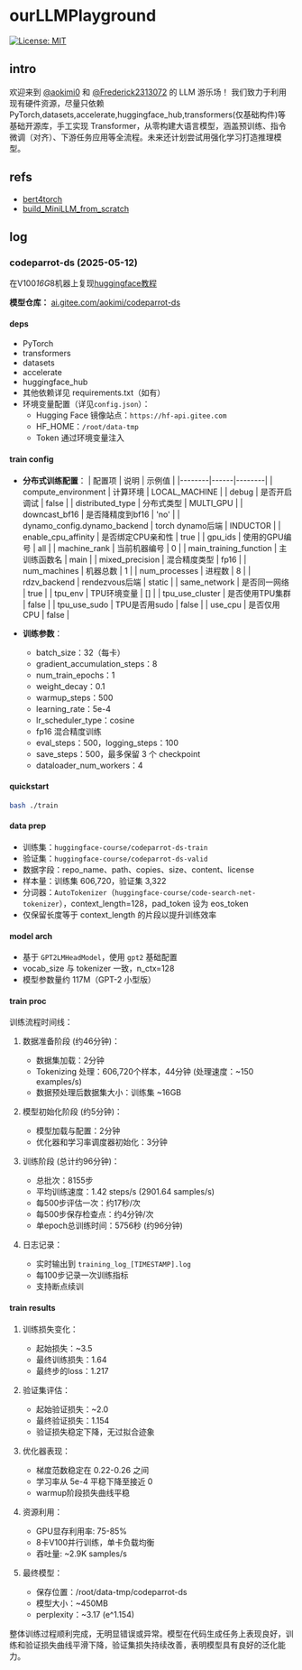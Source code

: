 # ourLLMPlayground

[![License: MIT](https://img.shields.io/badge/License-MIT-yellow.svg)](LICENSE)

## intro

欢迎来到 [@aokimi0](https://github.com/aokimi0) 和 [@Frederick2313072](https://github.com/Frederick2313072) 的 LLM 游乐场！
我们致力于利用现有硬件资源，尽量只依赖 PyTorch,datasets,accelerate,huggingface_hub,transformers(仅基础构件)等基础开源库，手工实现 Transformer，从零构建大语言模型，涵盖预训练、指令微调（对齐）、下游任务应用等全流程。未来还计划尝试用强化学习打造推理模型。

## refs

- [bert4torch](https://github.com/Tongjilibo/bert4torch)
- [build_MiniLLM_from_scratch](https://github.com/Tongjilibo/build_MiniLLM_from_scratch)

## log

### codeparrot-ds (2025-05-12)

在V100*16G*8机器上复现[huggingface教程](https://huggingface.co/learn/llm-course/chapter7/6?fw=pt)

**模型仓库：** [ai.gitee.com/aokimi/codeparrot-ds](https://ai.gitee.com/aokimi/codeparrot-ds)


#### deps

- PyTorch
- transformers
- datasets
- accelerate
- huggingface_hub
- 其他依赖详见 requirements.txt（如有）
- 环境变量配置（详见`config.json`）：
  - Hugging Face 镜像站点：`https://hf-api.gitee.com`
  - HF_HOME：`/root/data-tmp`
  - Token 通过环境变量注入

#### train config

- **分布式训练配置**：
  | 配置项 | 说明 | 示例值 |
  |--------|------|--------|
  | compute_environment | 计算环境 | LOCAL_MACHINE |
  | debug | 是否开启调试 | false |
  | distributed_type | 分布式类型 | MULTI_GPU |
  | downcast_bf16 | 是否降精度到bf16 | 'no' |
  | dynamo_config.dynamo_backend | torch dynamo后端 | INDUCTOR |
  | enable_cpu_affinity | 是否绑定CPU亲和性 | true |
  | gpu_ids | 使用的GPU编号 | all |
  | machine_rank | 当前机器编号 | 0 |
  | main_training_function | 主训练函数名 | main |
  | mixed_precision | 混合精度类型 | fp16 |
  | num_machines | 机器总数 | 1 |
  | num_processes | 进程数 | 8 |
  | rdzv_backend | rendezvous后端 | static |
  | same_network | 是否同一网络 | true |
  | tpu_env | TPU环境变量 | [] |
  | tpu_use_cluster | 是否使用TPU集群 | false |
  | tpu_use_sudo | TPU是否用sudo | false |
  | use_cpu | 是否仅用CPU | false |

- **训练参数**：
  - batch_size：32（每卡）
  - gradient_accumulation_steps：8
  - num_train_epochs：1
  - weight_decay：0.1
  - warmup_steps：500
  - learning_rate：5e-4
  - lr_scheduler_type：cosine
  - fp16 混合精度训练
  - eval_steps：500，logging_steps：100
  - save_steps：500，最多保留 3 个 checkpoint
  - dataloader_num_workers：4

#### quickstart

```bash
bash ./train
```

#### data prep

- 训练集：`huggingface-course/codeparrot-ds-train`
- 验证集：`huggingface-course/codeparrot-ds-valid`
- 数据字段：repo_name、path、copies、size、content、license
- 样本量：训练集 606,720，验证集 3,322
- 分词器：`AutoTokenizer`（`huggingface-course/code-search-net-tokenizer`），context_length=128，pad_token 设为 eos_token
- 仅保留长度等于 context_length 的片段以提升训练效率

#### model arch

- 基于 `GPT2LMHeadModel`，使用 `gpt2` 基础配置
- vocab_size 与 tokenizer 一致，n_ctx=128
- 模型参数量约 117M（GPT-2 小型版）

#### train proc

训练流程时间线：

1. 数据准备阶段 (约46分钟)：
   - 数据集加载：2分钟
   - Tokenizing 处理：606,720个样本，44分钟 (处理速度：~150 examples/s)
   - 数据预处理后数据集大小：训练集 ~16GB

2. 模型初始化阶段 (约5分钟)：
   - 模型加载与配置：2分钟
   - 优化器和学习率调度器初始化：3分钟

3. 训练阶段 (总计约96分钟)：
   - 总批次：8155步
   - 平均训练速度：1.42 steps/s (2901.64 samples/s)
   - 每500步评估一次：约17秒/次
   - 每500步保存检查点：约4分钟/次
   - 单epoch总训练时间：5756秒 (约96分钟)

4. 日志记录：
   - 实时输出到 `training_log_[TIMESTAMP].log`
   - 每100步记录一次训练指标
   - 支持断点续训

#### train results

1. 训练损失变化：
   - 起始损失：~3.5
   - 最终训练损失：1.64
   - 最终步的loss：1.217

2. 验证集评估：
   - 起始验证损失：~2.0
   - 最终验证损失：1.154
   - 验证损失稳定下降，无过拟合迹象

3. 优化器表现：
   - 梯度范数稳定在 0.22-0.26 之间
   - 学习率从 5e-4 平稳下降至接近 0
   - warmup阶段损失曲线平稳

4. 资源利用：
   - GPU显存利用率: 75-85%
   - 8卡V100并行训练，单卡负载均衡
   - 吞吐量: ~2.9K samples/s

5. 最终模型：
   - 保存位置：/root/data-tmp/codeparrot-ds
   - 模型大小：~450MB
   - perplexity：~3.17 (e^1.154)

整体训练过程顺利完成，无明显错误或异常。模型在代码生成任务上表现良好，训练和验证损失曲线平滑下降，验证集损失持续改善，表明模型具有良好的泛化能力。